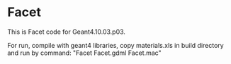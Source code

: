 # Facet
This is Facet code for Geant4.10.03.p03.

For run, compile with geant4 libraries, copy materials.xls in build directory and run by command:
"Facet Facet.gdml Facet.mac"
